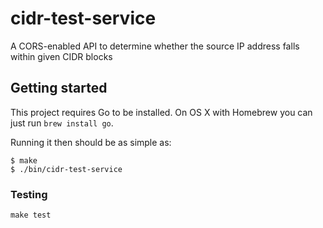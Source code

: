 # cidr-test-service

A CORS-enabled API to determine whether the source IP address falls within given CIDR blocks

## Getting started

This project requires Go to be installed. On OS X with Homebrew you can just run `brew install go`.

Running it then should be as simple as:

```console
$ make
$ ./bin/cidr-test-service
```

### Testing

``make test``